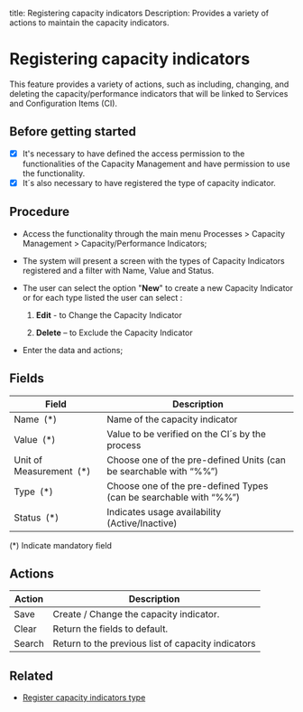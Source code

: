 title: Registering capacity indicators
Description: Provides a variety of actions to maintain the capacity indicators.
# Registering capacity indicators

This feature provides a variety of actions, such as including, changing, and deleting the capacity/performance indicators that will be linked to Services and Configuration Items (CI).

Before getting started
----------------------

- [x] It's necessary to have defined the access permission to the functionalities of the Capacity Management and have permission to use the functionality.
- [x] It´s also necessary to have registered the type of capacity indicator.

Procedure
---------

-   Access the functionality through the main menu Processes \> Capacity Management \> Capacity/Performance Indicators;

-   The system will present a screen with the types of Capacity Indicators registered and a filter with Name, Value and Status.

-   The user can select the option "**New**" to create a new Capacity Indicator or for each type listed the user can select :

    1.  **Edit** - to Change the Capacity Indicator

    2.  **Delete** – to Exclude the Capacity Indicator

-   Enter the data and actions;

Fields
------

| Field                     | Description                                                       |
|---------------------------|-------------------------------------------------------------------|
| Name  (\*)                | Name of the capacity indicator                                    |
| Value  (\*)               | Value to be verified on the CI´s by the process                   |
| Unit of Measurement  (\*) | Choose one of the pre-defined Units (can be searchable with “%%”) |
| Type  (\*)                | Choose one of the pre-defined Types (can be searchable with “%%”) |
| Status  (\*)              | Indicates usage availability (Active/Inactive)                    |

(\*) Indicate mandatory field

Actions
-------

| Action     | Description                                                 |
|------------|-------------------------------------------------------------|
| Save       | Create / Change the capacity indicator.                     |
| Clear      | Return the fields to default.                               |
| Search     | Return to the previous list of capacity indicators          |

Related
-------

- [Register capacity indicators type](/en-us/4biz-helium/processes/capacity/use/register-capacity-indicators-type.html)
